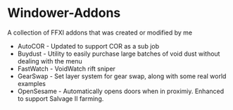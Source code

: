 # Windower-Addons
A collection of FFXI addons that was created or modified by me

- AutoCOR - Updated to support COR as a sub job
- Buydust - Utility to easily purchase large batches of void dust without dealing with the menu
- FastWatch - VoidWatch rift sniper
- GearSwap - Set layer system for gear swap, along with some real world examples
- OpenSesame - Automatically opens doors when in proximiy. Enhanced to support Salvage II farming.